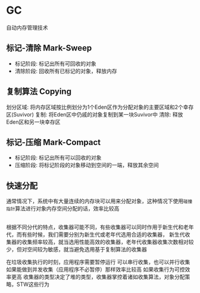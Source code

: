 # GC
自动内存管理技术

## 标记-清除 Mark-Sweep 
- 标记阶段: 标记出所有可回收的对象
- 清除阶段: 回收所有已标记的对象，释放内存

## 复制算法 Copying
划分区域: 将内存区域按比例划分为1个Eden区作为分配对象的主要区域和2个幸存区(Suvivor)
复制: 将Eden区中仍戚的对象复制到某一块Suvivor中
清除: 释放Eden区和另一块幸存区

## 标记-压缩 Mark-Compact
- 标记阶段: 标记出所有可以回收的对象
- 压缩阶段: 将标记阶段的对象移动到空间的一端，释放其余空间

## 快速分配
通常情况下，系统中有大量连续的内存块可以用来分配对象，这种情况下使用`碰撞指针`算法进行对象内存空间分配的话，效率比较高


##
根据不同分代的特点，收集器可能不同，有些收集器可以同时作用于新生代和老年代，而有些时候，我们需要分别为新生代或老年代选用合适的收集器，
新生代收集器的收集频率较高，就当选用性能高效的收集器，老年代收集器收集次数相对较少，但对空间较为敏感，就当避免选用基于复制算法的收集器

在垃圾收集执行的时刻，应用程序需要暂停运行
可以串行收集，也可以并行收集
如果能做到并发收集（应用程序不必暂停）那样效率比较高
如果收集行为可控效率更高
收集器的类型决定了堆的类型，收集器掌控着诸如收集算法，对象分配策略，STW这些行为
